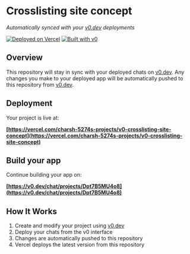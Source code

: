 # Crosslisting site concept

*Automatically synced with your [v0.dev](https://v0.dev) deployments*

[![Deployed on Vercel](https://img.shields.io/badge/Deployed%20on-Vercel-black?style=for-the-badge&logo=vercel)](https://vercel.com/charsh-5274s-projects/v0-crosslisting-site-concept)
[![Built with v0](https://img.shields.io/badge/Built%20with-v0.dev-black?style=for-the-badge)](https://v0.dev/chat/projects/Dpt7B5MU4o8)

## Overview

This repository will stay in sync with your deployed chats on [v0.dev](https://v0.dev).
Any changes you make to your deployed app will be automatically pushed to this repository from [v0.dev](https://v0.dev).

## Deployment

Your project is live at:

**[https://vercel.com/charsh-5274s-projects/v0-crosslisting-site-concept](https://vercel.com/charsh-5274s-projects/v0-crosslisting-site-concept)**

## Build your app

Continue building your app on:

**[https://v0.dev/chat/projects/Dpt7B5MU4o8](https://v0.dev/chat/projects/Dpt7B5MU4o8)**

## How It Works

1. Create and modify your project using [v0.dev](https://v0.dev)
2. Deploy your chats from the v0 interface
3. Changes are automatically pushed to this repository
4. Vercel deploys the latest version from this repository
